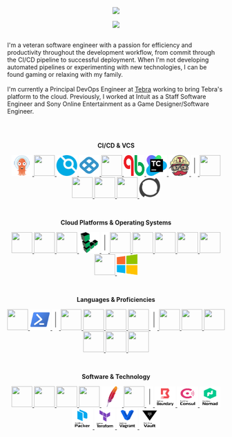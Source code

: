 <p align="center">
  <a href="https://git.io/streak-stats">
    <img align="center" src="http://github-readme-streak-stats.herokuapp.com?user=jrmash"/>
  </a>
</p>
<p align="center">
  <a href="https://github.com/ryo-ma/github-profile-trophy">
    <img align="center" src="https://github-profile-trophy.vercel.app?username=jrmash&theme=flat&title=Commit,Issues,PullRequest,Repositories&column=4&margin-w=18&margin-h=5"/>
  </a>
</p>
<br/>
I'm a veteran software engineer with a passion for efficiency and productivity throughout the development workflow, from commit through the CI/CD pipeline to successful deployment. When I'm not developing automated pipelines or experimenting with new technologies, I can be found gaming or relaxing with my family.
<br/>
<br/>
I'm currently a Principal DevOps Engineer at <a href="https://tebra.com">Tebra</a> working to bring Tebra's platform to the cloud. Previously, I worked at Intuit as a Staff Software Engineer and Sony Online Entertainment as a Game Designer/Software Engineer.

<br/><br/>
<p align="center">
  <b>CI/CD & VCS</b><br>
</p>
<p align="center">
    <a href="https://argoproj.github.io/">
    <img height="48px" width="48px" src="assets/argoproj/VerticalLogo_Color.png"/>
    </a>
    <a href="https://circleci.com/">
    <img height="48px" width="48px" src="https://cdn.jsdelivr.net/gh/devicons/devicon/icons/circleci/circleci-plain.svg"/>
    </a>
    <a href="https://drone.io/">
    <img height="48px" width="48px" src="assets/harness/drone/VerticalLogo_Color.svg"/>
    </a>
    <a href="https://harness.io/">
    <img height="48px" width="48px" src="assets/harness/harness/VerticalLogo_Color.png"/>
    </a>
    <a href="https://www.jenkins.io/">
    <img height="48px" width="48px" src="https://cdn.jsdelivr.net/gh/devicons/devicon/icons/jenkins/jenkins-original.svg"/>
    </a>
    <a href="https://www.pmease.com/quickbuild/">
    <img height="48px" width="48px" src="assets/pmease/quickbuild/VerticalLogo_Color.svg"/>
    </a>
    <a href="https://www.jetbrains.com/teamcity/">
    <img height="48px" width="48px" src="assets/jetbrains/teamcity/VerticalLogo_Color.svg"/>
    </a>
    <a href="https://travis-ci.org/">
    <img height="48px" width="48px" src="assets/travis-ci/VerticalLogo_Color.png"/>
    </a>
    <a href="#" onclick="return false;">
    <img height="48px" width="16px" src="assets/misc/vertical-bar.png"/>
    </a>
    <a href="https://bitbucket.org/">
    <img height="48px" width="48px" src="https://cdn.jsdelivr.net/gh/devicons/devicon/icons/bitbucket/bitbucket-original.svg"/>
    </a>
    <a href="https://git-scm.com/">
    <img height="48px" width="48px" src="https://cdn.jsdelivr.net/gh/devicons/devicon/icons/git/git-original.svg"/>
    </a>
    <a href="https://github.com/">
    <img height="48px" width="48px" src="https://cdn.jsdelivr.net/gh/devicons/devicon/icons/github/github-original.svg"/>
    </a>
    <a href="https://gitlab.com/">
    <img height="48px" width="48px" src="https://cdn.jsdelivr.net/gh/devicons/devicon/icons/gitlab/gitlab-original.svg"/>
    </a>
    <a href="https://perforce.com/">
    <img height="48px" width="48px" src="assets/perforce/VerticalLogo.svg"/>
    </a>
</p>
<br/>
<p align="center">
  <b>Cloud Platforms & Operating Systems</b><br>
</p>
<p align="center">
    <a href="https://azure.microsoft.com/en-us/">
    <img height="48px" width="48px" src="https://cdn.jsdelivr.net/gh/devicons/devicon/icons/azure/azure-original.svg"/>
    </a>
    <a href="https://cloud.google.com/">
    <img height="48px" width="48px" src="https://cdn.jsdelivr.net/gh/devicons/devicon/icons/googlecloud/googlecloud-original.svg"/>
    </a>
    <a href="https://www.digitalocean.com/">
    <img height="48px" width="48px" src="https://cdn.jsdelivr.net/gh/devicons/devicon/icons/digitalocean/digitalocean-original.svg"/>
    </a>
    <a href="https://www.linode.com/">
    <img height="48px" width="48px" src="assets/linode/VerticalLogo_Color.svg"/>
    </a>
    <a href="#" onclick="return false;">
    <img height="48px" width="16px" src="assets/misc/vertical-bar.png"/>
    </a>
    <a href="https://apple.com/macos/">
    <img height="48px" width="48px" src="https://cdn.jsdelivr.net/gh/devicons/devicon/icons/apple/apple-original.svg"/>
    </a>
    <a href="https://centos.org/">
    <img height="48px" width="48px" src="https://cdn.jsdelivr.net/gh/devicons/devicon/icons/centos/centos-original.svg"/>
    </a>
    <a href="https://debian.org/">
    <img height="48px" width="48px" src="https://cdn.jsdelivr.net/gh/devicons/devicon/icons/debian/debian-original.svg"/>
    </a>
    <a href="https://raspberrypi.org/">
    <img height="48px" width="48px" src="https://cdn.jsdelivr.net/gh/devicons/devicon/icons/raspberrypi/raspberrypi-original.svg"/>
    </a>
    <a href="https://redhat.com/">
    <img height="48px" width="48px" src="https://cdn.jsdelivr.net/gh/devicons/devicon/icons/redhat/redhat-original.svg"/>
    </a>
    <a href="https://ubuntu.com/">
    <img height="48px" width="48px" src="https://cdn.jsdelivr.net/gh/devicons/devicon/icons/ubuntu/ubuntu-plain.svg"/>
    </a>
    <a href="https://www.microsoft.com/en-us/windows/">
    <img height="48px" width="48px" src="assets/microsoft/windows/VerticalLogo_Color.svg"/>
    </a>
</p>
<br/>
<p align="center">
  <b>Languages & Proficiencies</b><br>
</p>
<p align="center">
    <a href="https://en.wikipedia.org/wiki/Bash_(Unix_shell)">
    <img height="48px" width="48px" src="https://cdn.jsdelivr.net/gh/devicons/devicon/icons/bash/bash-original.svg"/>
    </a>
    <a href="https://docs.microsoft.com/en-us/powershell/">
    <img height="48px" width="48px" src="assets/microsoft/powershell/VerticalLogo_Color_5.0.png"/>
    </a>
    <a href="#" onclick="return false;">
    <img height="48px" width="16px" src="assets/misc/vertical-bar.png"/>
    </a>
    <a href="https://groovy-lang.org/">
    <img height="48px" width="48px" src="https://cdn.jsdelivr.net/gh/devicons/devicon/icons/groovy/groovy-original.svg"/>
    </a>
    <a href="https://perl.org/">
    <img height="48px" width="48px" src="https://cdn.jsdelivr.net/gh/devicons/devicon/icons/perl/perl-original.svg"/>
    </a>
    <a href="https://python.org/">
    <img height="48px" width="48px" src="https://cdn.jsdelivr.net/gh/devicons/devicon/icons/python/python-original.svg"/>
    </a>
    <a href="https://www.ruby-lang.org/">
    <img height="48px" width="48px" src="https://cdn.jsdelivr.net/gh/devicons/devicon/icons/ruby/ruby-plain.svg"/>
    </a>
    <a href="#" onclick="return false;">
    <img height="48px" width="16px" src="assets/misc/vertical-bar.png"/>
    </a>
    <a href="https://en.wikipedia.org/wiki/C_(programming_language)">
    <img height="48px" width="48px" src="https://cdn.jsdelivr.net/gh/devicons/devicon/icons/c/c-original.svg"/>
    </a>
    <a href="https://en.wikipedia.org/wiki/C++">
    <img height="48px" width="48px" src="https://cdn.jsdelivr.net/gh/devicons/devicon/icons/cplusplus/cplusplus-original.svg"/>
    </a>
    <a href="https://en.wikipedia.org/wiki/C_Sharp_(programming_language)">
    <img height="48px" width="48px" src="https://cdn.jsdelivr.net/gh/devicons/devicon/icons/csharp/csharp-original.svg"/>
    </a>
    <a href="https://golang.org/">
    <img height="48px" width="48px" src="https://cdn.jsdelivr.net/gh/devicons/devicon/icons/go/go-original-wordmark.svg"/>
    </a>
    <a href="https://java.com/">
    <img height="48px" width="48px" src="https://cdn.jsdelivr.net/gh/devicons/devicon/icons/java/java-original.svg"/>
    </a>
    <a href="https://kotlinlang.org/">
    <img height="48px" width="48px" src="https://cdn.jsdelivr.net/gh/devicons/devicon/icons/kotlin/kotlin-original.svg"/>
    </a>
</p>
<br/>
<p align="center">
  <b>Software & Technology</b><br>
</p>
<p align="center">
    <a href="https://www.docker.com/">
    <img height="48px" width="48px" src="https://cdn.jsdelivr.net/gh/devicons/devicon/icons/docker/docker-original.svg"/>
    </a>
    <a href="https://gradle.org/">
    <img height="48px" width="48px" src="https://cdn.jsdelivr.net/gh/devicons/devicon/icons/gradle/gradle-plain.svg"/>
    </a>
    <a href="https://jetbrains.com/idea/">
    <img height="48px" width="48px" src="https://cdn.jsdelivr.net/gh/devicons/devicon/icons/intellij/intellij-original.svg"/>
    </a>
    <a href="https://kubernetes.io/">
    <img height="48px" width="48px" src="https://cdn.jsdelivr.net/gh/devicons/devicon/icons/kubernetes/kubernetes-plain.svg"/>
    </a>
    <a href="https://maven.apache.org/">
    <img height="48px" width="48px" src="https://raw.githubusercontent.com/github/explore/80688e429a7d4ef2fca1e82350fe8e3517d3494d/topics/maven/maven.png"/>
    </a>
    <a href="https://code.visualstudio.com/">
    <img height="48px" width="48px" src="https://cdn.jsdelivr.net/gh/devicons/devicon/icons/vscode/vscode-original.svg"/>
    </a>
    <a href="#" onclick="return false;">
    <img height="48px" width="16px" src="assets/misc/vertical-bar.png"/>
    </a>
    <a href="https://www.boundaryproject.io/">
    <img height="48px" width="48px" src="assets/hashicorp/boundary/VerticalLogo_Color.svg"/>
    </a>
    <a href="https://www.hashicorp.com/products/consul/">
    <img height="48px" width="48px" src="assets/hashicorp/consul/VerticalLogo_Color.svg"/>
    </a>
    <a href="https://www.hashicorp.com/products/nomad/">
    <img height="48px" width="48px" src="assets/hashicorp/nomad/VerticalLogo_Color.svg"/>
    </a>
    <a href="https://www.packer.io/">
    <img height="48px" width="48px" src="assets/hashicorp/packer/VerticalLogo_Color.svg"/>
    </a>
    <a href="https://www.hashicorp.com/products/terraform/">
    <img height="48px" width="48px" src="assets/hashicorp/terraform/VerticalLogo_Color.svg"/>
    </a>
    <a href="https://www.vagrantup.com/">
    <img height="48px" width="48px" src="assets/hashicorp/vagrant/VerticalLogo_Color.svg"/>
    </a>
    <a href="https://www.hashicorp.com/products/vault/">
    <img height="48px" width="48px" src="assets/hashicorp/vault/VerticalLogo_Color.svg"/>
    </a>
</p>
